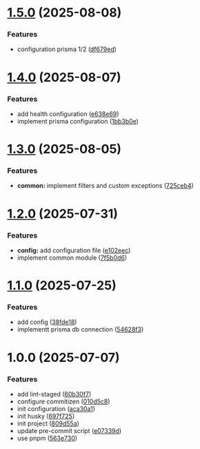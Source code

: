 # [1.5.0](https://github.com/plasenca-d/nestjs-prisma-pro-starter/compare/v1.4.0...v1.5.0) (2025-08-08)


### Features

* configuration prisma 1/2 ([df679ed](https://github.com/plasenca-d/nestjs-prisma-pro-starter/commit/df679edc7ccdf6948cb3ef3a8bbf46649dd2c01f))

# [1.4.0](https://github.com/plasenca-d/nestjs-prisma-pro-starter/compare/v1.3.0...v1.4.0) (2025-08-07)


### Features

* add health configuration ([e638e69](https://github.com/plasenca-d/nestjs-prisma-pro-starter/commit/e638e6986e39afaf574d8e5db03eb44d25c811ef))
* implement prisma configuration ([1bb3b0e](https://github.com/plasenca-d/nestjs-prisma-pro-starter/commit/1bb3b0ed4e8b624222b1482cc768ac8c69cc0b85))

# [1.3.0](https://github.com/plasenca-d/nestjs-prisma-pro-starter/compare/v1.2.0...v1.3.0) (2025-08-05)


### Features

* **common:** implement filters and custom exceptions ([725ceb4](https://github.com/plasenca-d/nestjs-prisma-pro-starter/commit/725ceb45abc9cfa3395a38bd4401ab6b4f5388d3))

# [1.2.0](https://github.com/plasenca-d/nestjs-prisma-pro-starter/compare/v1.1.0...v1.2.0) (2025-07-31)


### Features

* **config:** add configuration file ([e102eec](https://github.com/plasenca-d/nestjs-prisma-pro-starter/commit/e102eecf82cedb489b96ad39c85487472a13c347))
* implement common module ([7f5b0d6](https://github.com/plasenca-d/nestjs-prisma-pro-starter/commit/7f5b0d60c78f4ac83cb4932aef1416a4573abe4d))

# [1.1.0](https://github.com/plasenca-d/nestjs-prisma-pro-starter/compare/v1.0.0...v1.1.0) (2025-07-25)


### Features

* add config ([38fde18](https://github.com/plasenca-d/nestjs-prisma-pro-starter/commit/38fde18d9d2e8c5f013f2cafe2e524a2da06e6be))
* implementt prisma db connection ([54628f3](https://github.com/plasenca-d/nestjs-prisma-pro-starter/commit/54628f3515b813243571f2a56e4ac2c0c207d67a))

# 1.0.0 (2025-07-07)


### Features

* add lint-staged ([60b30f7](https://github.com/plasenca-d/nestjs-prisma-pro-starter/commit/60b30f7e50f9a4613f90e91cc6f10357126971a8))
* configure commitizen ([010d5c8](https://github.com/plasenca-d/nestjs-prisma-pro-starter/commit/010d5c825f151eb2e6e76da5c2fdfcd84eac8b8e))
* init configuration ([aca30a1](https://github.com/plasenca-d/nestjs-prisma-pro-starter/commit/aca30a1091809ef2a0a4b324cad9f2b9a54a4737))
* init husky ([697f725](https://github.com/plasenca-d/nestjs-prisma-pro-starter/commit/697f7253142258fbd77de4c695b7ba462b1ffd89))
* init project ([809d55a](https://github.com/plasenca-d/nestjs-prisma-pro-starter/commit/809d55ae682c647ecdb3f5864905c32d18560820))
* update pre-commit script ([e07339d](https://github.com/plasenca-d/nestjs-prisma-pro-starter/commit/e07339db4d2f78aadf681c408df3cdf95392492d))
* use pnpm ([563e730](https://github.com/plasenca-d/nestjs-prisma-pro-starter/commit/563e730399da5557dc60ddb01586b2cf1e1ccaa5))
